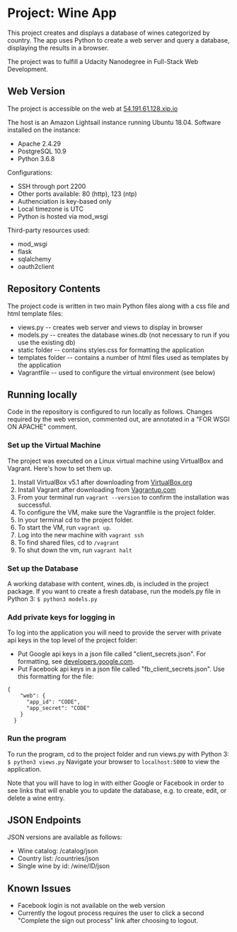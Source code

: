 # Project: Wine App

This project creates and displays a database of wines categorized by country. The app uses Python to create a web server and query a database, displaying the results in a browser.

The project was to fulfill a Udacity Nanodegree in Full-Stack Web Development.

## Web Version

The project is accessible on the web at [54.191.61.128.xip.io](http://54.191.61.128.xip.io)

The host is an Amazon Lightsail instance running Ubuntu 18.04. Software installed on the instance:
* Apache 2.4.29
* PostgreSQL 10.9
* Python 3.6.8

Configurations:
* SSH through port 2200
* Other ports available: 80 (http), 123 (ntp)
* Authenciation is key-based only
* Local timezone is UTC
* Python is hosted via mod_wsgi

Third-party resources used:
* mod_wsgi
* flask
* sqlalchemy
* oauth2client

## Repository Contents

The project code is written in two main Python files along with a css file and html template files:
* views.py -- creates web server and views to display in browser
* models.py -- creates the database wines.db (not necessary to run if you use the existing db)
* static folder -- contains styles.css for formatting the application
* templates folder -- contains a number of html files used as templates by the application
* Vagrantfile -- used to configure the virtual environment (see below)

## Running locally

Code in the repository is configured to run locally as follows. Changes required by the web version, commented out, are annotated in a "FOR WSGI ON APACHE" comment.

### Set up the Virtual Machine

The project was executed on a Linux virtual machine using 
VirtualBox and Vagrant. Here's how to set them up.

1. Install VirtualBox v5.1 after downloading from [VirtualBox.org](https://www.virtualbox.org/wiki/Download_Old_Builds_5_1)
2. Install Vagrant after downloading from [Vagrantup.com](https://www.vagrantup.com/downloads.html)
3. From your terminal run `vagrant --version` to confirm the installation was successful.
4. To configure the VM, make sure the Vagrantfile is the project folder.
5. In your terminal cd to the project folder.
6. To start the VM, run `vagrant up`. 
7. Log into the new machine with `vagrant ssh`
8. To find shared files, cd to `/vagrant`
9. To shut down the vm, run `vagrant halt`

### Set up the Database

A working database with content, wines.db, is included in the project package. If you want to create a fresh database, run the models.py file in Python 3:
`$ python3 models.py`

### Add private keys for logging in

To log into the application you will need to provide the server with private api keys in the top level of the project folder:
* Put Google api keys in a json file called "client_secrets.json". For formatting, see [developers.google.com](https://developers.google.com/api-client-library/python/guide/aaa_client_secrets).
* Put Facebook api keys in a json file called "fb_client_secrets.json". Use this formatting for the file:
```
{
    "web": {
      "app_id": "CODE",
      "app_secret": "CODE"
    }
  }
```

### Run the program

To run the program, cd to the project folder and run views.py with Python 3:
`$ python3 views.py`
Navigate your browser to `localhost:5000` to view the application.

Note that you will have to log in with either Google or Facebook in order to see links that will enable you to update the database, e.g. to create, edit, or delete a wine entry.

## JSON Endpoints

JSON versions are available as follows:
* Wine catalog: /catalog/json
* Country list: /countries/json
* Single wine by id: /wine/ID/json

## Known Issues

* Facebook login is not available on the web version
* Currently the logout process requires the user to click a second "Complete the sign out process" link after choosing to logout.

